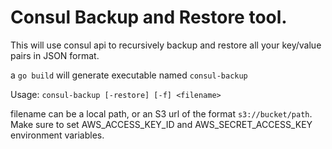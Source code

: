 # Consul Backup and Restore tool.

This will use consul api to recursively backup and restore all your
key/value pairs in JSON format.

a `go build` will generate executable named `consul-backup`

Usage:
`consul-backup [-restore] [-f] <filename>`

filename can be a local path, or an S3 url of the format `s3://bucket/path`. 
Make sure to set AWS_ACCESS_KEY_ID and AWS_SECRET_ACCESS_KEY environment variables.
